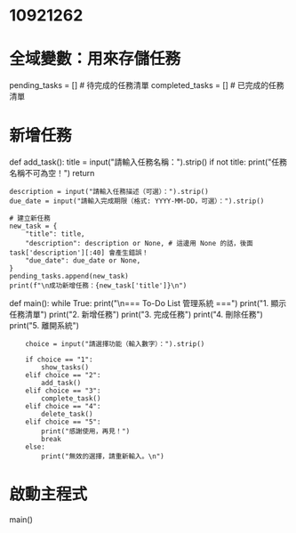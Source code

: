# 10921262
# 全域變數：用來存儲任務
pending_tasks = []   # 待完成的任務清單
completed_tasks = [] # 已完成的任務清單
# 新增任務
def add_task():
    title = input("請輸入任務名稱：").strip()
    if not title:
        print("任務名稱不可為空！")
        return
    
    description = input("請輸入任務描述（可選）：").strip()
    due_date = input("請輸入完成期限（格式: YYYY-MM-DD，可選）：").strip()

    # 建立新任務
    new_task = {
        "title": title,
        "description": description or None, # 這邊用 None 的話，後面 task['description'][:40] 會產生錯誤！
        "due_date": due_date or None,
    }
    pending_tasks.append(new_task)
    print(f"\n成功新增任務：{new_task['title']}\n")
    
def main():
    while True:
        print("\n=== To-Do List 管理系統 ===")
        print("1. 顯示任務清單")
        print("2. 新增任務")
        print("3. 完成任務")
        print("4. 刪除任務")
        print("5. 離開系統")
        
        choice = input("請選擇功能（輸入數字）：").strip()
        
        if choice == "1":
            show_tasks()
        elif choice == "2":
            add_task()
        elif choice == "3":
            complete_task()
        elif choice == "4":
            delete_task()
        elif choice == "5":
            print("感謝使用，再見！")
            break
        else:
            print("無效的選擇，請重新輸入。\n")

# 啟動主程式
main()
